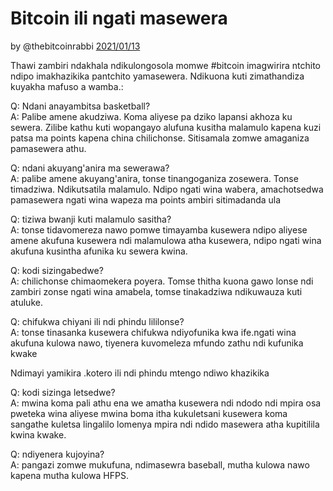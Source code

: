 # Bitcoin ili ngati masewera

by @thebitcoinrabbi [2021/01/13](https://twitter.com/thebitcoinrabbi/status/1349445548500262916)

<LanguageDropdown/>

Thawi zambiri ndakhala ndikulongosola momwe #bitcoin imagwirira ntchito ndipo imakhazikika pantchito yamasewera. Ndikuona kuti zimathandiza kuyakha mafuso a wamba.:

Q: Ndani anayambitsa basketball?  
A: Palibe amene akudziwa. Koma aliyese pa dziko lapansi akhoza ku sewera. Zilibe kathu kuti wopangayo alufuna kusitha malamulo kapena kuzi patsa ma points kapena china chilichonse. Sitisamala  zomwe amaganiza pamasewera athu.

Q: ndani akuyang'anira ma sewerawa?  
A: palibe amene akuyang'anira, tonse tinangoganiza zosewera. Tonse timadziwa. Ndikutsatila malamulo. Ndipo ngati wina wabera, amachotsedwa pamasewera ngati wina wapeza ma points ambiri sitimadanda ula

Q: tiziwa bwanji kuti malamulo sasitha?  
A: tonse tidavomereza nawo pomwe timayamba kusewera  ndipo aliyese amene akufuna kusewera ndi malamulowa atha kusewera, ndipo ngati wina akufuna kusintha afunika ku sewera kwina.

Q: kodi sizingabedwe?  
A: chilichonse chimaomekera poyera. Tomse thitha kuona gawo lonse ndi zambiri zonse ngati wina amabela, tomse tinakadziwa ndikuwauza kuti atuluke.

Q: chifukwa chiyani ili ndi phindu lililonse?  
A: tonse tinasanka kusewera chifukwa ndiyofunika kwa ife.ngati wina akufuna kulowa nawo, tiyenera kuvomeleza mfundo zathu ndi kufunika kwake 
 
Ndimayi yamikira .kotero ili ndi phindu mtengo ndiwo khazikika

Q: kodi sizinga letsedwe?  
A: mwina koma pali athu ena we amatha kusewera ndi ndodo ndi mpira osa pweteka wina aliyese  mwina boma itha kukuletsani  kusewera koma sangathe kuletsa lingalilo lomenya mpira ndi ndido masewera atha kupitilila kwina kwake.

Q: ndiyenera kujoyina?  
A: pangazi zomwe mukufuna, ndimasewra baseball, mutha kulowa nawo kapena mutha kulowa HFPS.